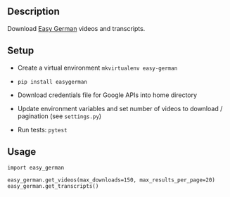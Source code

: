 ## Description

Download [Easy German](http://easygerman.org/) videos and transcripts.

## Setup

- Create a virtual environment `mkvirtualenv easy-german`

- `pip install easygerman`

- Download credentials file for Google APIs into home directory

- Update environment variables and set number of videos to download / pagination (see `settings.py`)

- Run tests: `pytest`

## Usage

```
import easy_german

easy_german.get_videos(max_downloads=150, max_results_per_page=20)
easy_german.get_transcripts()
```

